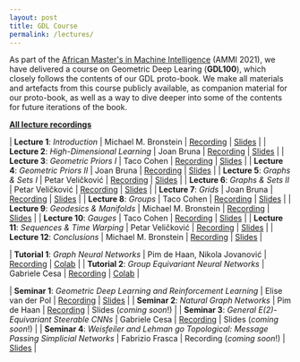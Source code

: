 ```yaml
---
layout: post
title: GDL Course
permalink: /lectures/
---
```


As part of the [African Master's in Machine Intelligence](https://aimsammi.org/) (AMMI 2021), we have delivered a course on Geometric Deep Learing (**GDL100**), which closely follows the contents of our GDL proto-book. We make all materials and artefacts from this course publicly available, as companion material for our proto-book, as well as a way to dive deeper into some of the contents for future iterations of the book.

[**All lecture recordings**](https://www.youtube.com/playlist?list=PLn2-dEmQeTfQ8YVuHBOvAhUlnIPYxkeu3)

| **Lecture 1**: _Introduction_ | Michael M. Bronstein | [Recording](https://youtu.be/PtA0lg_e5nA) | [Slides](https://bit.ly/3iw6AO9) |
| **Lecture 2**: _High-Dimensional Learning_ | Joan Bruna | [Recording](https://youtu.be/4RmpSvQ2LL0) | [Slides](https://bit.ly/3yB5A14) |
| **Lecture 3**: _Geometric Priors I_ | Taco Cohen | [Recording](https://youtu.be/fWBrupgU4X8) | [Slides](https://bit.ly/3s1PACv) |
| **Lecture 4**: _Geometric Priors II_ | Joan Bruna | [Recording](https://youtu.be/ERL17gbbSwo) | [Slides](https://bit.ly/37rWbgd) |
| **Lecture 5**: _Graphs & Sets I_ | Petar Veličković | [Recording](https://youtu.be/E_Wweuk5iqA) | [Slides](https://bit.ly/2X75EHY) |
| **Lecture 6**: _Graphs & Sets II_ | Petar Veličković | [Recording](https://youtu.be/i79ewWQiUX4) | [Slides](https://bit.ly/37pYssr) |
| **Lecture 7**: _Grids_ | Joan Bruna | [Recording](https://youtu.be/O2-I0y8ACj4) | [Slides](https://bit.ly/3iu0Ggr) |
| **Lecture 8**: _Groups_ | Taco Cohen | [Recording](https://youtu.be/kee16fXU8h0) | [Slides](https://bit.ly/3AjUyxu) |
| **Lecture 9**: _Geodesics & Manifolds_ | Michael M. Bronstein | [Recording](https://youtu.be/WVTrWGiZF8E) | [Slides](https://bit.ly/3lFTobt) |
| **Lecture 10**: _Gauges_ | Taco Cohen | [Recording](https://youtu.be/UrmvMDHOXow) | [Slides](https://bit.ly/2VFC63b) |
| **Lecture 11**: _Sequences & Time Warping_ | Petar Veličković | [Recording](https://youtu.be/1MvBn77-VDk) | [Slides](https://bit.ly/3xBpUOd) |
| **Lecture 12**: _Conclusions_ | Michael M. Bronstein | [Recording](https://youtu.be/caQV-Vb9TBw) | [Slides](https://bit.ly/3yzfMqC) |

| **Tutorial 1**: _Graph Neural Networks_ | Pim de Haan, Nikola Jovanović | [Recording](https://www.youtube.com/watch?v=d5UZB5fi57k) | [Colab](https://colab.research.google.com/drive/1aA--IgJSdPh7J_MIJgs2r0D0VCbGpNTp) |
| **Tutorial 2**: _Group Equivariant Neural Networks_ | Gabriele Cesa | [Recording](https://youtu.be/iFfBYPAqkH8) | [Colab](https://colab.research.google.com/drive/1DfUuk-NZtW5d0toMnL752dYEMSVuNWgM?usp=sharing) |

| **Seminar 1**: _Geometric Deep Learning and Reinforcement Learning_ | Elise van der Pol | [Recording](https://youtu.be/03MbWVlbefM) | [Slides](https://www.dropbox.com/s/akd7lam38wf61rd/AMMI%20Seminar%201%20-%20Geometric%20Deep%20Learning%20and%20Reinforcement%20Learning.pdf?dl=0) |
| **Seminar 2**: _Natural Graph Networks_ | Pim de Haan | [Recording](https://youtu.be/2odKzu5fwVI) | Slides (_coming soon_!) |
| **Seminar 3**: _General E(2)-Equivariant Steerable CNNs_ | Gabriele Cesa | [Recording](https://youtu.be/eGDD2MYUbw8) | Slides (_coming soon_!) |
| **Seminar 4**: _Weisfeiler and Lehman go Topological: Message Passing Simplicial Networks_ | Fabrizio Frasca | Recording (_coming soon_!) | [Slides](https://www.dropbox.com/s/sai0wgh46zwd1b3/AMMI%20Seminar%204%20-%20Message%20Passing%20Simplicial%20Networks.pdf?dl=0) |
